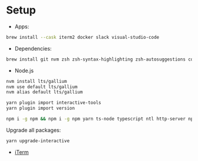 # Setup

- Apps:

```bash
brew install --cask iterm2 docker slack visual-studio-code
```

- Dependencies:

```bash
brew install git nvm zsh zsh-syntax-highlighting zsh-autosuggestions cowsay awscli allure libpng
```

- Node.js

```bash
nvm install lts/gallium
nvm use default lts/gallium
nvm alias default lts/gallium

yarn plugin import interactive-tools
yarn plugin import version

```

```bash
npm i -g npm && npm i -g npm yarn ts-node typescript ntl http-server npm-run-all && yarn set version berry
```

Upgrade all packages:

```bash
yarn upgrade-interactive
```

- [iTerm](https://medium.com/@evheniybystrov/iterm2-config-or-new-project-new-battle-9118c9cb157a)
